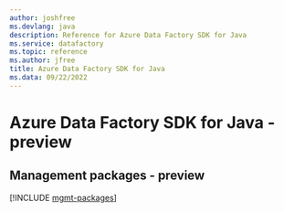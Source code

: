 ```yaml
---
author: joshfree
ms.devlang: java
description: Reference for Azure Data Factory SDK for Java
ms.service: datafactory
ms.topic: reference
ms.author: jfree
title: Azure Data Factory SDK for Java
ms.data: 09/22/2022
---
```

# Azure Data Factory SDK for Java - preview

## Management packages - preview
[!INCLUDE [mgmt-packages](data-factory-mgmt-index.md)]